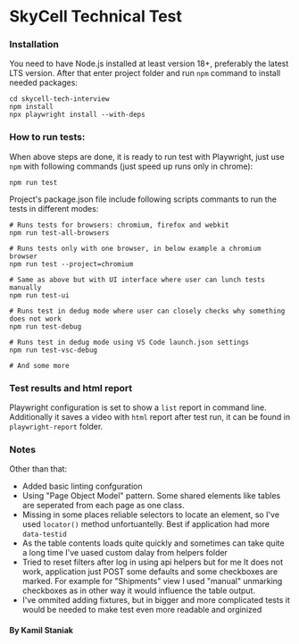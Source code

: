 # SkyCell Technical Test

### Installation
You need to have Node.js installed at least version 18+, preferably the latest LTS version. 
After that enter project folder and run `npm` command to install needed packages:

	cd skycell-tech-interview
	npm install
	npx playwright install --with-deps

### How to run tests:
When above steps are done, it is ready to run test with Playwright, just use `npm` with following commands (just speed up runs only in chrome):

	npm run test

Project's package.json file include following scripts commants to run the tests in different modes:
	
	# Runs tests for browsers: chromium, firefox and webkit
	npm run test-all-browsers

	# Runs tests only with one browser, in below example a chromium browser
	npm run test --project=chromium

	# Same as above but with UI interface where user can lunch tests manually
	npm run test-ui

	# Runs test in dedug mode where user can closely checks why something does not work
	npm run test-debug
    
	# Runs test in dedug mode using VS Code launch.json settings
	npm run test-vsc-debug

    # And some more

### Test results and html report
Playwright configuration is set to show a `list` report in command line.<br>
Additionally it saves a video with `html` report after test run, it can be found in `playwright-report` folder.

### Notes
Other than that:
- Added basic linting confguration
- Using "Page Object Model" pattern. Some shared elements like tables are seperated from each page as one class.
- Missing in some places reliable selectors to locate an element, so I've used `locator()` method unfortuantelly. Best if application had more `data-testid`
- As the table contents loads quite quickly and sometimes can take quite a long time I've uased custom dalay from helpers folder
- Tried to reset filters after log in using api helpers but for me It does not work, application just POST some defaults and some checkboxes are marked. For example for "Shipments" view I used "manual" unmarking checkboxes as in other way it would influence the table output.
- I've ommited adding fixtures, but in bigger and more complicated tests it would be needed to make test even more readable and orginized

#### By Kamil Staniak
